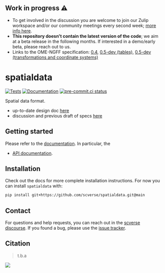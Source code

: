 ## Work in progress ⚠

-   To get involved in the discussion you are welcome to join our Zulip workspace and/or our community meetings every second week; [more info here](https://imagesc.zulipchat.com/#narrow/stream/329057-scverse).
-   **This repository doesn't contain the latest version of the code**; we aim at a beta release in the following months. If interested in a demo/early beta, please reach out to us.
-   Links to the OME-NGFF specification: [0.4](https://ngff.openmicroscopy.org/latest/), [0.5-dev (tables)](https://github.com/ome/ngff/pull/64), [0.5-dev (transformations and coordinate systems)](https://github.com/ome/ngff/pull/138)

# spatialdata

[![Tests][badge-tests]][link-tests]
[![Documentation][badge-docs]][link-docs]
[![pre-commit.ci status](https://results.pre-commit.ci/badge/github/scverse/spatialdata/main.svg)](https://results.pre-commit.ci/latest/github/scverse/spatialdata/main)

[badge-tests]: https://img.shields.io/github/workflow/status/scverse/spatialdata/Test/main
[link-tests]: https://github.com/scverse/spatialdata.git/actions/workflows/test.yml
[badge-docs]: https://img.shields.io/readthedocs/spatialdata

Spatial data format.

- up-to-date design doc [here](docs/design_doc.md)
- discussion and previous draft of specs [here](https://hackmd.io/uY0wPwZhQaG6HJ6OAGm0fw)

## Getting started

Please refer to the [documentation][link-docs]. In particular, the

-   [API documentation][link-api].

## Installation

Check out the docs for more complete installation instructions. For now you can install `spatialdata` with:

```bash
pip install git+https://github.com/scverse/spatialdata.git@main
```

## Contact

For questions and help requests, you can reach out in the [scverse discourse][scverse-discourse].
If you found a bug, please use the [issue tracker][issue-tracker].

## Citation

> t.b.a

[scverse-discourse]: https://discourse.scverse.org/
[issue-tracker]: https://github.com/scverse/spatialdata/issues
[changelog]: https://spatialdata.readthedocs.io/latest/changelog.html
[link-docs]: https://spatialdata.readthedocs.io/latest/
[link-api]: https://spatialdata.readthedocs.io/latest/api.html

<img src='https://github.com/giovp/spatialdata-sandbox/raw/main/graphics/overview.png'/>
